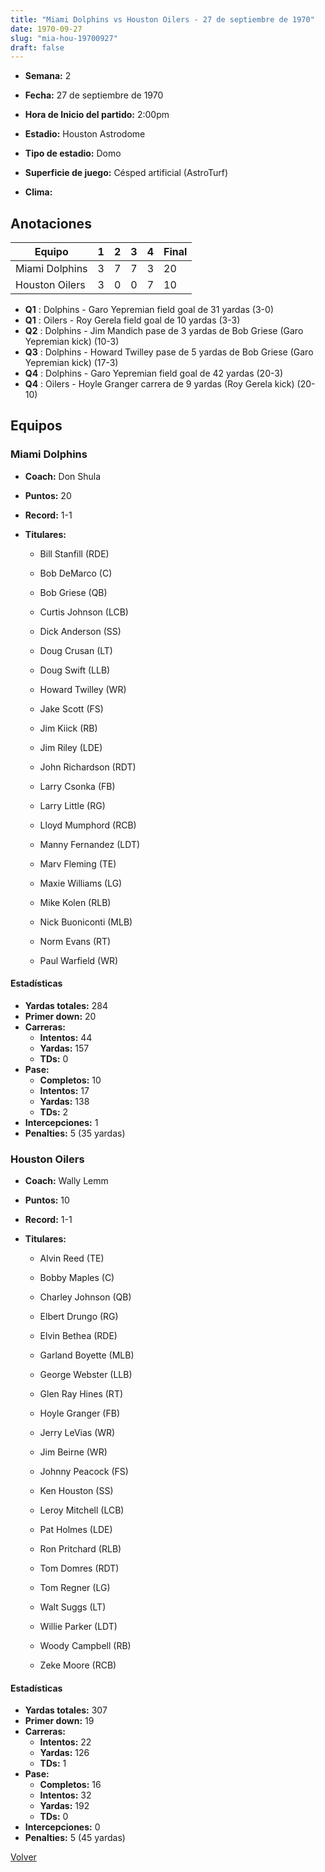 ```yaml
---
title: "Miami Dolphins vs Houston Oilers - 27 de septiembre de 1970"
date: 1970-09-27
slug: "mia-hou-19700927"
draft: false
---
```


* **Semana:** 2
* **Fecha:** 27 de septiembre de 1970

* **Hora de Inicio del partido:** 2:00pm
* **Estadio:** Houston Astrodome
* **Tipo de estadio:** Domo
* **Superficie de juego:** Césped artificial (AstroTurf)
* **Clima:** 





## Anotaciones
| Equipo | 1 | 2 | 3 | 4 | Final |
|--------|---|---|---|---|-------|
| Miami Dolphins  | 3 | 7 | 7 | 3  | 20 |
| Houston Oilers  | 3 | 0 | 0 | 7  | 10 |
* **Q1** : Dolphins - Garo Yepremian field goal de 31 yardas (3-0)
* **Q1** : Oilers - Roy Gerela field goal de 10 yardas (3-3)
* **Q2** : Dolphins - Jim Mandich pase de 3 yardas de Bob Griese (Garo Yepremian kick) (10-3)
* **Q3** : Dolphins - Howard Twilley pase de 5 yardas de Bob Griese (Garo Yepremian kick) (17-3)
* **Q4** : Dolphins - Garo Yepremian field goal de 42 yardas (20-3)
* **Q4** : Oilers - Hoyle Granger carrera de 9 yardas (Roy Gerela kick) (20-10)


## Equipos


### Miami Dolphins
* **Coach:** Don Shula
* **Puntos:** 20
* **Record:** 1-1
* **Titulares:** 

  * Bill Stanfill (RDE) 

  * Bob DeMarco (C) 

  * Bob Griese (QB) 

  * Curtis Johnson (LCB) 

  * Dick Anderson (SS) 

  * Doug Crusan (LT) 

  * Doug Swift (LLB) 

  * Howard Twilley (WR) 

  * Jake Scott (FS) 

  * Jim Kiick (RB) 

  * Jim Riley (LDE) 

  * John Richardson (RDT) 

  * Larry Csonka (FB) 

  * Larry Little (RG) 

  * Lloyd Mumphord (RCB) 

  * Manny Fernandez (LDT) 

  * Marv Fleming (TE) 

  * Maxie Williams (LG) 

  * Mike Kolen (RLB) 

  * Nick Buoniconti (MLB) 

  * Norm Evans (RT) 

  * Paul Warfield (WR) 

#### Estadísticas
* **Yardas totales:** 284
* **Primer down:** 20
* **Carreras:**
  * **Intentos:** 44
  * **Yardas:** 157
  * **TDs:** 0
* **Pase:**
  * **Completos:** 10
  * **Intentos:** 17
  * **Yardas:** 138
  * **TDs:** 2
* **Intercepciones:** 1
* **Penalties:** 5 (35 yardas)

### Houston Oilers
* **Coach:** Wally Lemm
* **Puntos:** 10
* **Record:** 1-1
* **Titulares:** 

  * Alvin Reed (TE) 

  * Bobby Maples (C) 

  * Charley Johnson (QB) 

  * Elbert Drungo (RG) 

  * Elvin Bethea (RDE) 

  * Garland Boyette (MLB) 

  * George Webster (LLB) 

  * Glen Ray Hines (RT) 

  * Hoyle Granger (FB) 

  * Jerry LeVias (WR) 

  * Jim Beirne (WR) 

  * Johnny Peacock (FS) 

  * Ken Houston (SS) 

  * Leroy Mitchell (LCB) 

  * Pat Holmes (LDE) 

  * Ron Pritchard (RLB) 

  * Tom Domres (RDT) 

  * Tom Regner (LG) 

  * Walt Suggs (LT) 

  * Willie Parker (LDT) 

  * Woody Campbell (RB) 

  * Zeke Moore (RCB) 

#### Estadísticas
* **Yardas totales:** 307
* **Primer down:** 19
* **Carreras:**
  * **Intentos:** 22
  * **Yardas:** 126
  * **TDs:** 1
* **Pase:**
  * **Completos:** 16
  * **Intentos:** 32
  * **Yardas:** 192
  * **TDs:** 0
* **Intercepciones:** 0
* **Penalties:** 5 (45 yardas)


[Volver](/historia/1970)
